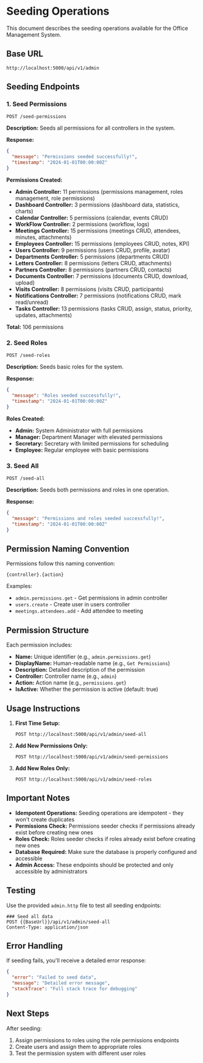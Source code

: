 # Seeding Operations

This document describes the seeding operations available for the Office Management System.

## Base URL

```
http://localhost:5000/api/v1/admin
```

## Seeding Endpoints

### 1. Seed Permissions

```
POST /seed-permissions
```

**Description:** Seeds all permissions for all controllers in the system.

**Response:**

```json
{
  "message": "Permissions seeded successfully!",
  "timestamp": "2024-01-01T00:00:00Z"
}
```

**Permissions Created:**

- **Admin Controller:** 11 permissions (permissions management, roles management, role permissions)
- **Dashboard Controller:** 3 permissions (dashboard data, statistics, charts)
- **Calendar Controller:** 5 permissions (calendar, events CRUD)
- **WorkFlow Controller:** 2 permissions (workflow, logs)
- **Meetings Controller:** 15 permissions (meetings CRUD, attendees, minutes, attachments)
- **Employees Controller:** 15 permissions (employees CRUD, notes, KPI)
- **Users Controller:** 9 permissions (users CRUD, profile, avatar)
- **Departments Controller:** 5 permissions (departments CRUD)
- **Letters Controller:** 8 permissions (letters CRUD, attachments)
- **Partners Controller:** 8 permissions (partners CRUD, contacts)
- **Documents Controller:** 7 permissions (documents CRUD, download, upload)
- **Visits Controller:** 8 permissions (visits CRUD, participants)
- **Notifications Controller:** 7 permissions (notifications CRUD, mark read/unread)
- **Tasks Controller:** 13 permissions (tasks CRUD, assign, status, priority, updates, attachments)

**Total:** 106 permissions

### 2. Seed Roles

```
POST /seed-roles
```

**Description:** Seeds basic roles for the system.

**Response:**

```json
{
  "message": "Roles seeded successfully!",
  "timestamp": "2024-01-01T00:00:00Z"
}
```

**Roles Created:**

- **Admin:** System Administrator with full permissions
- **Manager:** Department Manager with elevated permissions
- **Secretary:** Secretary with limited permissions for scheduling
- **Employee:** Regular employee with basic permissions

### 3. Seed All

```
POST /seed-all
```

**Description:** Seeds both permissions and roles in one operation.

**Response:**

```json
{
  "message": "Permissions and roles seeded successfully!",
  "timestamp": "2024-01-01T00:00:00Z"
}
```

## Permission Naming Convention

Permissions follow this naming convention:

```
{controller}.{action}
```

Examples:

- `admin.permissions.get` - Get permissions in admin controller
- `users.create` - Create user in users controller
- `meetings.attendees.add` - Add attendee to meeting

## Permission Structure

Each permission includes:

- **Name:** Unique identifier (e.g., `admin.permissions.get`)
- **DisplayName:** Human-readable name (e.g., `Get Permissions`)
- **Description:** Detailed description of the permission
- **Controller:** Controller name (e.g., `admin`)
- **Action:** Action name (e.g., `permissions.get`)
- **IsActive:** Whether the permission is active (default: true)

## Usage Instructions

1. **First Time Setup:**

   ```
   POST http://localhost:5000/api/v1/admin/seed-all
   ```

2. **Add New Permissions Only:**

   ```
   POST http://localhost:5000/api/v1/admin/seed-permissions
   ```

3. **Add New Roles Only:**
   ```
   POST http://localhost:5000/api/v1/admin/seed-roles
   ```

## Important Notes

- **Idempotent Operations:** Seeding operations are idempotent - they won't create duplicates
- **Permissions Check:** Permissions seeder checks if permissions already exist before creating new ones
- **Roles Check:** Roles seeder checks if roles already exist before creating new ones
- **Database Required:** Make sure the database is properly configured and accessible
- **Admin Access:** These endpoints should be protected and only accessible by administrators

## Testing

Use the provided `admin.http` file to test all seeding endpoints:

```http
### Seed all data
POST {{BaseUrl}}/api/v1/admin/seed-all
Content-Type: application/json
```

## Error Handling

If seeding fails, you'll receive a detailed error response:

```json
{
  "error": "Failed to seed data",
  "message": "Detailed error message",
  "stackTrace": "Full stack trace for debugging"
}
```

## Next Steps

After seeding:

1. Assign permissions to roles using the role permissions endpoints
2. Create users and assign them to appropriate roles
3. Test the permission system with different user roles
